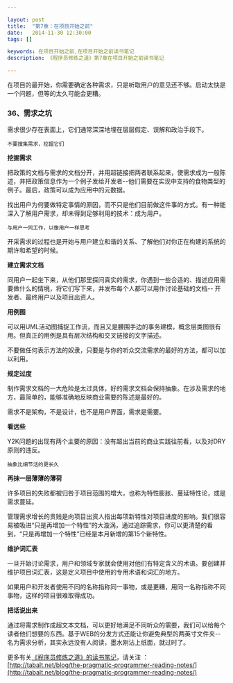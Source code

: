 ```yaml
---

layout: post
title:  "第7章：在项目开始之前"
date:   2014-11-30 12:30:00
tags: []

keywords: 在项目开始之前,在项目开始之前读书笔记
description: 《程序员修炼之道》第7章在项目开始之前读书笔记

---
```


在项目的最开始，你需要确定各种需求，只是听取用户的意见还不够。启动太快是一个问题，但等的太久可能会更糟。


### 36、需求之坑

需求很少存在表面上，它们通常深深地埋在层层假定、误解和政治手段下。

`不要搜集需求，挖掘它们`

**挖掘需求**

把政策的文档与需求的文档分开，并用超链接把两者联系起来，使需求成为一般陈述，并把政策信息作为一个例子发给开发者--他们需要在实现中支持的食物类型的例子。最后，政策可以成为应用中的元数据。

找出用户为何要做特定事情的原因，而不只是他们目前做这件事的方式。有一种能深入了解用户需求，却未得到足够利用的技术：成为用户。

`与用户一同工作，以像用户一样思考`

开采需求的过程也是开始与用户建立和谐的关系、了解他们对你正在构建的系统的期许和希望的时候。


**建立需求文档**

同用户一起坐下来，从他们那里探问真实的需求，你遇到一些合适的、描述应用需要做什么的情境，将它们写下来，并发布每个人都可以用作讨论基础的文档-- 开发者、最终用户以及项目出资人。


**用例图**

可以用UML活动图捕捉工作流，而且又是腰围手边的事务建模，概念层类图很有用。但真正的用例是具有层次结构和交叉链接的文字描述。

不要做任何表示方法的奴隶，只要是与你的听众交流需求的最好的方法，都可以加以利用。


**规定过度**

制作需求文档的一大危险是太过具体，好的需求文档会保持抽象。在涉及需求的地方，最简单的，能够准确地反映商业需要的陈述是最好的。

需求不是架构，不是设计，也不是用户界面，需求是需要。


**看远些**

Y2K问题的出现有两个主要的原因：没有超出当前的商业实践往前看，以及对DRY原则的违反。

`抽象比细节活的更长久`

**再抹一层薄薄的薄荷**

许多项目的失败都被归咎于项目范围的增大，也称为特性膨胀、蔓延特性论，或是需求蔓延。

管理需求增长的贵贱是向项目出资人指出每项新特性对项目进度的影响。我们很容易被吸进“只是再增加一个特性”的大漩涡，通过追踪需求，你可以更清楚的看到，“只是再增加一个特性”已经是本月新增的第15个新特性。


**维护词汇表**


一旦开始讨论需求，用户和领域专家就会使用对他们有特定含义的术语。要创建并维护项目词汇表，这是定义项目中使用的专用术语和词汇的地方。

如果用户和开发者使用不同的名称指称同一事物，或是更糟，用同一名称指称不同事物，这样的项目很难取得成功。


**把话说出来**

通过将需求制作成超文本文档，可以更好地满足不同听众的需要，我们可以给每个读者他们想要的东西。基于WEB的分发方式还能让你避免典型的两英寸文件夹--名为需求分析，其实永远没有人阅读，墨水刚沾上纸面，就过时了。



更多有关[《程序员修炼之道》的读书笔记](http://tabalt.net/blog/the-pragmatic-programmer-reading-notes/)，请关注 ：  
[http://tabalt.net/blog/the-pragmatic-programmer-reading-notes/](http://tabalt.net/blog/the-pragmatic-programmer-reading-notes/)